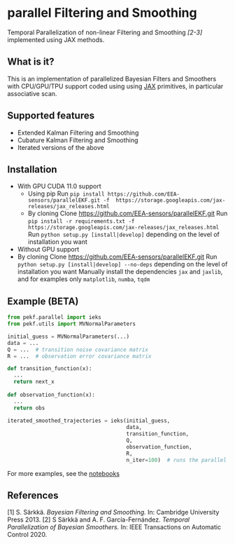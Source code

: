 # parallel Filtering and Smoothing

Temporal Parallelization of non-linear Filtering and Smoothing <cite>[2-3]</cite> implemented using JAX methods.


What is it?
-----------

This is an implementation of parallelized Bayesian Filters and Smoothers with CPU/GPU/TPU support coded using using [JAX](https://github.com/google/jax) primitives, in particular associative scan.

Supported features
------------------

* Extended Kalman Filtering and Smoothing
* Cubature Kalman Filtering and Smoothing
* Iterated versions of the above

Installation
------------
- With GPU CUDA 11.0 support
  - Using pip
    Run `pip install https://github.com/EEA-sensors/parallelEKF.git -f  https://storage.googleapis.com/jax-releases/jax_releases.html`
  - By cloning
    Clone https://github.com/EEA-sensors/parallelEKF.git
    Run `pip install -r requirements.txt -f  https://storage.googleapis.com/jax-releases/jax_releases.html`
    Run `python setup.py [install|develop]` depending on the level of installation you want
 - Without GPU support
  - By cloning
    Clone https://github.com/EEA-sensors/parallelEKF.git
    Run `python setup.py [install|develop] --no-deps` depending on the level of installation you want
    Manually install the dependencies `jax` and `jaxlib`, and for examples only `matplotlib`, `numba`, `tqdm`

Example (BETA)
--------------

```python
from pekf.parallel import ieks
from pekf.utils import MVNormalParameters

initial_guess = MVNormalParameters(...)
data = ...
Q = ...  # transition noise covariance matrix
R = ...  # observation error covariance matrix

def transition_function(x):
  ...
  return next_x
  
def observation_function(x):
  ...
  return obs
  
iterated_smoothed_trajectories = ieks(initial_guess, 
                                      data, 
                                      transition_function, 
                                      Q, 
                                      observation_function, 
                                      R, 
                                      n_iter=100)  # runs the parallel IEKS 100 times.

```

For more examples, see the [notebooks](https://github.com/EEA-sensors/parallelEKF/tree/master/notebooks)

References
----------

[1] S. Särkkä. *Bayesian Filtering and Smoothing.*  In: Cambridge University Press 2013.
[2] S Särkkä and A. F. García-Fernández. *Temporal Parallelization of Bayesian Smoothers.* In: IEEE Transactions on Automatic Control 2020.
